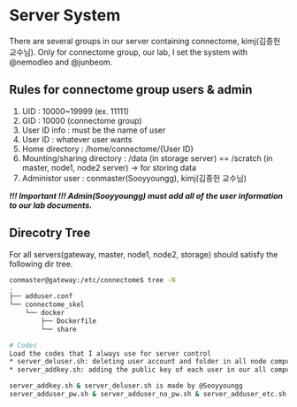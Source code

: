 # Server System
There are several groups in our server containing connectome, kimj(김종헌 교수님).
Only for connectome group, our lab, I set the system with @nemodleo and @junbeom.
## Rules for connectome group users & admin
1. UID : 10000~19999 (ex. 11111)
2. GID : 10000 (connectome group)
3. User ID info : must be the name of user
4. User ID : whatever user wants
5. Home directory : /home/connectome/{User ID}
6. Mounting/sharing directory : /data (in storage server) == /scratch (in master, node1, node2 server) -> for storing data
7. Administor user : conmaster(Sooyyoungg), kimj(김종헌 교수님)      

**_!!! Important !!! Admin(Sooyyoungg) must add all of the user information to our lab documents._**       

## Direcotry Tree
For all servers(gateway, master, node1, node2, storage) should satisfy the following dir tree.
~~~Bash
conmaster@gateway:/etc/connectome$ tree -N
.
├── adduser.conf
└── connectome_skel
    └── docker
        ├── Dockerfile
        └── share

# Codes
Load the codes that I always use for server control
* server_deluser.sh: deleting user account and folder in all node computers and gateway computer of lab server
* server_addkey.sh: adding the public key of each user in our all computers of lab server

server_addkey.sh & server_deluser.sh is made by @Sooyyoungg      
server_adduser_pw.sh & server_adduser_no_pw.sh & server_adduser_etc.sh is made by @nemodleo
